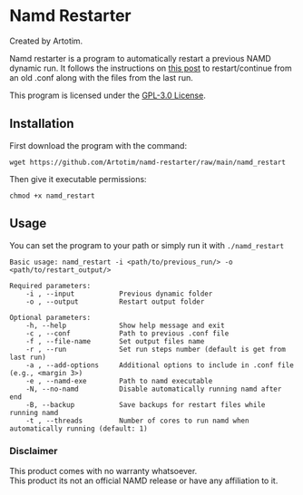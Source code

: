 # Namd Restarter
Created by Artotim.   

Namd restarter is a program to automatically restart a previous NAMD dynamic run. It follows the instructions on [this post](https://www.ks.uiuc.edu/Research/namd/mailing_list/namd-l.2007-2008/1211.html) to restart/continue from an old .conf along with the files from the last run.  

This program is licensed under the [GPL-3.0 License](https://github.com/Artotim/namd-restarter/blob/main/LICENSE).

## Installation
First download the program with the command: 

    wget https://github.com/Artotim/namd-restarter/raw/main/namd_restart  
       
Then give it executable permissions:

    chmod +x namd_restart


## Usage  
You can set the program to your path or simply run it with `./namd_restart`  

	Basic usage: namd_restart -i <path/to/previous_run/> -o <path/to/restart_output/>

	Required parameters:
	    -i , --input           Previous dynamic folder
	    -o , --output          Restart output folder

	Optional parameters:
	    -h, --help             Show help message and exit
	    -c , --conf            Path to previous .conf file
	    -f , --file-name       Set output files name
	    -r , --run             Set run steps number (default is get from last run)
	    -a , --add-options     Additional options to include in .conf file (e.g., <margin 3>)
	    -e , --namd-exe        Path to namd executable
	    -N, --no-namd          Disable automatically running namd after end
	    -B, --backup           Save backups for restart files while running namd
	    -t , --threads         Number of cores to run namd when automatically running (default: 1)
                       
### Disclaimer
This product comes with no warranty whatsoever.  
This product its not an official NAMD release or have any affiliation to it.